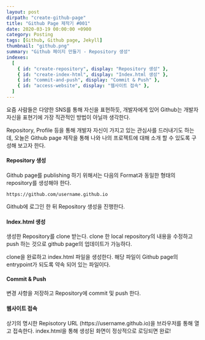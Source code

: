 ```yaml
---
layout: post
dirpath: "create-github-page"
title: "Github Page 제작기 #001"
date: 2020-03-19 00:00:00 +0900
category: Posting
tags: [Github, Github page, Jekyll]
thumbnail: "github.png"
summary: "Github 페이지 만들기 - Repository 생성"
indexes:
  [
    { id: "create-repository", display: "Repository 생성" },
    { id: "create-index-html", display: "Index.html 생성" },
    { id: "commit-and-push", display: "Commit & Push" },
    { id: "access-website", display: "웹사이트 접속" },
  ]
---
```


요즘 사람들은 다양한 SNS를 통해 자신을 표현하듯, 개발자에게 있어 Github는 개발자 자신을 표현기에 가장 직관적인 방법이 아닐까 생각한다.

Repository, Profile 등을 통해 개발자 자신이 가지고 있는 관심사를 드러내기도 하는데, 오늘은 Github page 제작을 통해 나와 나의 프로젝트에 대해 소개 할 수 있도록 구성해 보고자 한다.

<h4 id="create-repository">Repository 생성</h4>
Github page를 publishing 하기 위해서는 다음의 Format과 동일한 형태의 repository를 생성해야 한다.

```
https://github.com/username.github.io
```

Github에 로그인 한 뒤 Repository 생성을 진행한다.

<h4 id="create-index-html">Index.html 생성</h4>
생성한 Repository를 clone 받는다. clone 한 local repository의 내용을 수정하고 push 하는 것으로 github page의 업데이트가 가능하다.

clone을 완료하고 index.html 파일을 생성한다. 해당 파일이 Github page의 entrypoint가 되도록 약속 되어 있는 파일이다.

<h4 id="commit-and-push">Commit & Push</h4>
변경 사항을 저장하고 Repository에 commit 및 push 한다.

<h4 id="access-website">웹사이트 접속</h4>
상기의 명시한 Repisotory URL (https://username.github.io)을 브라우저를 통해 열고 접속한다.
index.html을 통해 생성된 화면이 정상적으로 로딩되면 완료!
